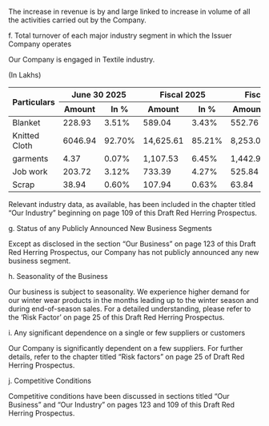 The increase in revenue is by and large linked to increase in volume of all the activities carried out by the Company.

f. Total turnover of each major industry segment in which the Issuer Company operates

Our Company is engaged in Textile industry.

(In Lakhs)

<table><thead><tr><th rowspan="2">Particulars</th><th colspan="2">June 30 2025</th><th colspan="2">Fiscal 2025</th><th colspan="2">Fiscal 2024</th><th colspan="2">Fiscal 2023</th></tr><tr><th>Amount</th><th>In %</th><th>Amount</th><th>In %</th><th>Amount</th><th>In %</th><th>Amount</th><th>In %</th></tr></thead><tbody><tr><td>Blanket</td><td>228.93</td><td>3.51%</td><td>589.04</td><td>3.43%</td><td>552.76</td><td>5.10%</td><td>754.15</td><td>8.44%</td></tr><tr><td>Knitted Cloth</td><td>6046.94</td><td>92.70%</td><td>14,625.61</td><td>85.21%</td><td>8,253.03</td><td>76.15%</td><td>5,474.73</td><td>61.29%</td></tr><tr><td>garments</td><td>4.37</td><td>0.07%</td><td>1,107.53</td><td>6.45%</td><td>1,442.98</td><td>13.31%</td><td>2,227.83</td><td>24.94%</td></tr><tr><td>Job work</td><td>203.72</td><td>3.12%</td><td>733.39</td><td>4.27%</td><td>525.84</td><td>4.85%</td><td>444.79</td><td>4.98%</td></tr><tr><td>Scrap</td><td>38.94</td><td>0.60%</td><td>107.94</td><td>0.63%</td><td>63.84</td><td>0.59%</td><td>31.19</td><td>0.35%</td></tr></tbody></table>

Relevant industry data, as available, has been included in the chapter titled “Our Industry” beginning on page 109 of this Draft Red Herring Prospectus.

g. Status of any Publicly Announced New Business Segments

Except as disclosed in the section “Our Business” on page 123 of this Draft Red Herring Prospectus, our Company has not publicly announced any new business segment.

h. Seasonality of the Business

Our business is subject to seasonality. We experience higher demand for our winter wear products in the months leading up to the winter season and during end-of-season sales. For a detailed understanding, please refer to the ‘Risk Factor’ on page 25 of this Draft Red Herring Prospectus.

i. Any significant dependence on a single or few suppliers or customers

Our Company is significantly dependent on a few suppliers. For further details, refer to the chapter titled “Risk factors” on page 25 of Draft Red Herring Prospectus.

j. Competitive Conditions

Competitive conditions have been discussed in sections titled “Our Business” and “Our Industry” on pages 123 and 109 of this Draft Red Herring Prospectus.